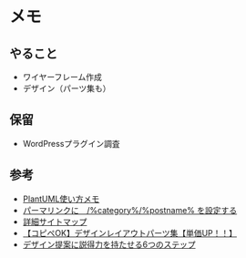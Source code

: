 # メモ

## やること
- ワイヤーフレーム作成
- デザイン（パーツ集も）

## 保留
- WordPressプラグイン調査

## 参考
- [PlantUML使い方メモ](https://qiita.com/opengl-8080/items/98c510b8ca060bdd2ea3)
- [パーマリンクに　/%category%/%postname% を設定する](https://www.youfit.co.jp/archives/1152)
- [詳細サイトマップ](https://docs.google.com/spreadsheets/d/1b9GQXddGWPYy06t4Qv_fsowQYu4wBTxRdThLjpZ9jt8/edit#gid=208321899)
- [【コピペOK】デザインレイアウトパーツ集【単価UP！！】](https://note.com/kurinosuke32/n/n2dbeb903340a?magazine_key=m66c92bd1946c)
- [デザイン提案に説得力を持たせる6つのステップ](https://baigie.me/sogitani/2015/08/design-presentation/)
